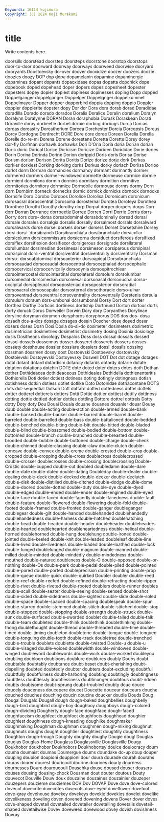 ```yaml
---
Keywords: 16114 kojimura
Copyright: (C) 2024 Koji Murakami
---
```


# title

Write contents here.



doorsills
doorstead doorstep doorsteps doorstone doorstop doorstops door-to-door doorward doorway doorways
doorweed doorwise dooryard dooryards Doostoevsky do-over doover dooxidize doozer doozers
doozie doozies doozy DOP dop dopa dopamelanin dopamine dopaminergic dopamines
dopant dopants dopaoxidase dopas dopatta dopchick dope dopebook doped dopehead
doper dopers dopes dopesheet dopester dopesters dopey dopier dopiest dopiness
dopinesses doping Dopp dopped Doppelganger doppelganger Doppelger Doppelgnger doppelkummel Doppelmayer
Dopper dopper dopperbird doppia dopping doppio Doppler doppler dopplerite dopster
dopy Dor dor Dora dora dorab dorad Doradidae doradilla Dorado
dorado dorados Doralia Doralice Doralin doralium Doralyn Doralynn Doralynne DORAN
Doran doraphobia Dorask Doraskean Dorati Doraville doray dorbeetle dorbel dorbie
dorbug dorbugs Dorca Dorcas dorcas dorcastry Dorcatherium Dorcea Dorchester Dorcia
Dorcopsis Dorcus Dorcy Dordogne Dordrecht DORE Dore dore doree Doreen
Dorelia Dorella Dorelle do-re-mi Dorena Dorene dorestane Doretta Dorette Dorey
dorey dor-fly Dorfman dorhawk dorhawks Dori D'Oria Doria doria Dorian
dorian Doric doric Dorical Dorice Doricism Doricize Doriden Dorididae Dorie
dories Dorin Dorina Dorinda Dorine Dorion dorippid Doris doris Dorisa
Dorise Dorism dorism Dorison Dorita Doritis Dorize dorize dorje dork
Dorkas dorkier dorkiest Dorking dorking dorks Dorkus dorky dorlach Dorlisa
Dorloo dorlot dorm Dorman dormancies dormancy dormant dormantly dormer dormered
dormers dormer-windowed dormette dormeuse dormice dormie dormient dormilona dormin dormins
dormitary dormition dormitive dormitories dormitory dormmice Dormobile dormouse dorms dormy
Dorn dorn Dornbirn dorneck dornecks dornic dornick dornicks dornock dornocks
Dornsife Doro Dorobo Dorobos Dorolice Dorolisa Doronicum doronicum dorosacral doroscentral
Dorosoma dorosternal Dorotea Doroteya Dorothea Dorothee Dorothi Dorothy dorothy dorp
Dorpat dorper dorpers dorps Dorr dorr Dorran Dorrance dorrbeetle Dorree
Dorren Dorri Dorrie Dorris dorrs Dorry dors dors- dorsa dorsabdominal
dorsabdominally dorsad dorsal dorsale dorsales dorsalgia dorsalis dorsally dorsalmost dorsals
dorsalward dorsalwards dorse dorsel dorsels dorser dorsers Dorset Dorsetshire Dorsey
dorsi dorsi- dorsibranch Dorsibranchiata dorsibranchiate dorsicollar dorsicolumn dorsicommissure dorsicornu dorsiduct
dorsiferous dorsifixed dorsiflex dorsiflexion dorsiflexor dorsigerous dorsigrade dorsilateral dorsilumbar dorsimedian
dorsimesal dorsimeson dorsiparous dorsipinal dorsispinal dorsi-ventral dorsiventral dorsiventrality dorsiventrally Dorsman
dorso- dorsoabdominal dorsoanterior dorsoapical Dorsobranchiata dorsocaudad dorsocaudal dorsocentral dorsocephalad dorsocephalic
dorsocervical dorsocervically dorsodynia dorsoepitrochlear dorsointercostal dorsointestinal dorsolateral dorsolum dorsolumbar dorsomedial
dorsomedian dorsomesal dorsonasal dorsonuchal dorso-occipital dorsopleural dorsoposteriad dorsoposterior dorsoradial dorsosacral
dorsoscapular dorsosternal dorsothoracic dorso-ulnar dorsoventrad dorsoventral dorsoventrality dorsoventrally Dorstenia dorsula
dorsulum dorsum dors-umbonal dorsumbonal Dorsy Dort dort dorter Dorthea Dorthy
Dorticos dortiness dortiship Dortmund Dorton dortour dorts dorty doruck Dorus
Dorweiler Dorwin Dory dory Doryanthes Dorylinae doryline doryman dorymen doryphoros
doryphorus DOS dos dos- dosa dosadh dos-a-dos dosage dosages dosain
Doscher dose dosed doser dosers doses Dosh Dosi Dosia do-si-do
dosimeter dosimeters dosimetric dosimetrician dosimetries dosimetrist dosimetry dosing Dosinia dosiology
dosis Dositheans dosology Dospalos Doss doss dossal dossals dossed dossel
dossels dossennus dosser dosseret dosserets dossers dosses dossety dosshouse dossier
dossiere dossiers dossil dossils dossing dossman dossmen dossy dost Dostoevski
Dostoevsky dostoevsky Dostoievski Dostoyevski Dostoyevsky Doswell DOT Dot dot dotage
dotages dotal dotant dotard dotardism dotardly dotards dotardy dotarie dotate
dotation dotations dotchin DOTE dote doted doter doters dotes doth
Dothan dother Dothideacea dothideaceous Dothideales Dothidella dothienenteritis Dothiorella Doti dotier
dotiest dotiness doting dotingly dotingness dotish dotishness dotkin dotless dotlet
dotlike Doto Dotonidae dotriacontane DOTS dots dot-sequential Dotson Dott dottard
dotted dottedness dottel dottels dotter dotterel dotterels dotters Dotti Dottie
dottier dottiest dottily dottiness dotting dottle dottled dottler dottles dottling
Dottore dottrel dottrels Dotty dotty Doty doty Dou Douai Douala
douane douanes douanier douar Douay doub double double-acting double-action double-armed
double-bank double-banked double-banker double-barred double-barrel double-barreled double-barrelled double-bass double-battalioned double-bedded
double-benched double-biting double-bitt double-bitted double-bladed double-blind double-blossomed double-bodied double-bottom double-bottomed
double-branch double-branched double-breasted double-brooded double-bubble double-buttoned double-charge double-check double-chinned double-clasping
double-claw double-clutch double-concave double-convex double-creme double-crested double-crop double-cropped double-cropping double-cross
doublecross doublecrossed double-crosser doublecrosses double-crossing doublecrossing Double-Crostic double-cupped double-cut doubled
doubledamn double-dare double-date double-dated double-dating Doubleday double-dealer double-dealing double-deck double-decked
double-decker double-declutch double-disk double-distilled double-ditched double-dodge double-dome double-doored double-dotted double-duty
double-dye double-dyed double-edged double-ended double-ender double-engined double-eyed double-face double-faced double-facedly
double-facedness double-fault double-feature double-flowered double-flowering double-fold double-footed double-framed double-fronted double-ganger
doubleganger doublegear double-gilt double-handed doublehanded doublehandedly doublehandedness double-harness double-hatched doublehatching
double-head double-headed double-header doubleheader doubleheaders double-hearted doublehearted doubleheartedness double-helical double-horned
doublehorned double-hung doublehung double-ironed double-jointed double-keeled double-knit double-leaded doubleleaf double-line
double-lived double-livedness double-loaded double-loathed double-lock double-lunged doublelunged double-magnum double-manned double-milled
double-minded double-mindedly double-mindedness double-mouthed double-natured doubleness double-O double-opposed double-or-nothing double-Os
double-park double-pedal double-piled double-pointed double-pored double-ported doubleprecision double-printing double-prop double-queue
double-quick double-quirked Doubler doubler double-reed double-reef double-reefed double-refined double-refracting double-ripper
double-rivet double-riveted double-rooted doublers double-runner doubles double-scull double-seater double-seeing double-sensed
double-shot double-sided double-sidedness double-sighted double-slide double-soled double-space double-spaced double-spacing doublespeak
double-spun double-starred double-stemmed double-stitch double-stitched double-stop double-stopped double-stopping double-strength double-struck
double-sunk double-surfaced double-sworded doublet double-tailed double-talk double-team doubleted double-think doublethink
doublethinking double-thong doublethought double-thread double-threaded double-time double-timed double-timing doubleton doubletone
double-tongue double-tongued double-tonguing double-tooth double-track doubletree double-trenched double-trouble doublets doublette
double-twisted Double-u double-u double-visaged double-voiced doublewidth double-windowed double-winged doubleword doublewords
double-work double-worked doubleyou doubling doubloon doubloons doublure doublures doubly Doubs
doubt doubtable doubtably doubtance doubt-beset doubt-cherishing doubt-dispelling doubted doubtedly doubter
doubters doubt-excluding doubtful doubtfully doubtfulness doubt-harboring doubting doubtingly doubtingness doubtless
doubtlessly doubtlessness doubtmonger doubtous doubt-ridden doubts doubtsome doubt-sprung doubt-troubled doubty
douc douce doucely douceness doucepere doucet Doucette douceur douceurs douche
douched douches douching doucin doucine doucker doudle Douds Doug Dougal
Dougald Dougall dough dough-baked doughbellies doughbelly dough-bird doughbird dough-boy doughboy
doughboys dough-colored dough-dividing Dougherty dough-face doughface dough-faced doughfaceism doughfeet doughfoot
doughfoots doughhead doughier doughiest doughiness dough-kneading doughlike doughmaker doughmaking Doughman
doughman doughmen dough-mixing doughnut doughnuts doughs dought doughtier doughtiest doughtily
doughtiness Doughton dough-trough Doughty doughty doughy Dougie dougl Douglas douglas
Douglas-Home Douglass Douglassville Douglasville Dougy Doukhobor doukhobor Doukhobors Doukhobortsy doulce
doulocracy doum douma doumaist doumas Doumergue doums doundake do-up doup
douper douping doupion doupioni douppioni dour doura dourade dourah dourahs
douras dourer dourest douricouli dourine dourines dourly dourness dournesses Douro
douroucouli Douschka douse doused douser dousers douses dousing dousing-chock Dousman
dout douter doutous Douty douvecot Douville Douw doux douzaine douzaines
douzainier douzeper douzepers douzieme douziemes DOV Dov DOVAP Dove dove
dove-colored dovecot dovecote dovecotes dovecots dove-eyed doveflower dovefoot dove-gray dovehouse
dovekey dovekeys dovekie dovekies dovelet dovelike dovelikeness doveling doven dovened
dovening dovens Dover dover doves dove-shaped dovetail dovetailed dovetailer dovetailing
dovetails dovetail-shaped dovetailwise Dovev doveweed dovewood dovey dovish dovishness Dovray
